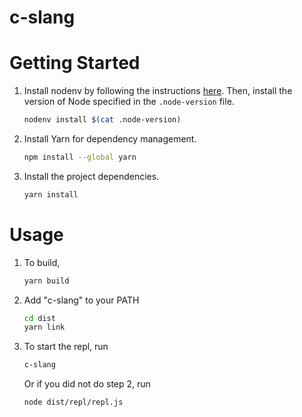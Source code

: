 # c-slang

# Getting Started

1. Install nodenv by following the instructions [here](https://github.com/nodenv/nodenv#installation).
   Then, install the version of Node specified in the `.node-version` file.
   ```sh
   nodenv install $(cat .node-version)
   ```
1. Install Yarn for dependency management.
   ```sh
   npm install --global yarn
   ```
1. Install the project dependencies.
   ```sh
   yarn install
   ```

# Usage

1. To build,
   ```sh
   yarn build
   ```
1. Add \"c-slang\" to your PATH
   ```sh
   cd dist
   yarn link
   ```
1. To start the repl, run
   ```sh
   c-slang
   ```
   Or if you did not do step 2, run
   ```sh
   node dist/repl/repl.js
   ```
